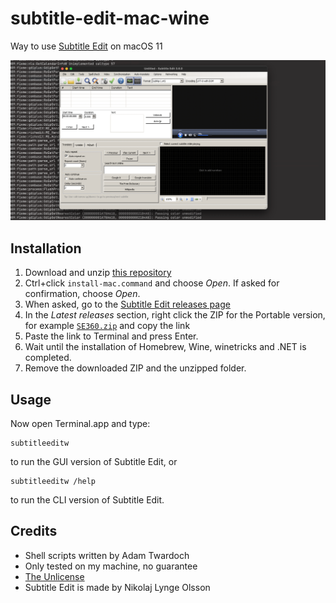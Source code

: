 # subtitle-edit-mac-wine

Way to use [Subtitle Edit](https://github.com/SubtitleEdit/subtitleedit/) on macOS 11

![](./subtitle-edit.png)

## Installation

1. Download and unzip [this repository](https://github.com/twardoch/subtitle-edit-mac-wine/archive/refs/heads/main.zip)
2. Ctrl+click `install-mac.command` and choose _Open_. If asked for confirmation, choose _Open_.
3. When asked, go to the [Subtitle Edit releases page](https://github.com/SubtitleEdit/subtitleedit/releases)
4. In the _Latest releases_ section, right click the ZIP for the Portable version, for example [`SE360.zip`](https://github.com/SubtitleEdit/subtitleedit/releases/download/3.6.0/SE360.zip) and copy the link
5. Paste the link to Terminal and press Enter.
6. Wait until the installation of Homebrew, Wine, winetricks and .NET is completed.
7. Remove the downloaded ZIP and the unzipped folder.

## Usage

Now open Terminal.app and type:

```
subtitleeditw
```

to run the GUI version of Subtitle Edit, or

```
subtitleeditw /help
```

to run the CLI version of Subtitle Edit.

## Credits

- Shell scripts written by Adam Twardoch
- Only tested on my machine, no guarantee
- [The Unlicense](./LICENSE)
- Subtitle Edit is made by Nikolaj Lynge Olsson
